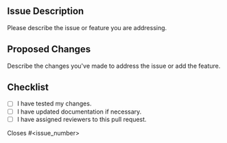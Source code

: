 ## Issue Description

Please describe the issue or feature you are addressing.

## Proposed Changes

Describe the changes you've made to address the issue or add the feature.

## Checklist

- [ ] I have tested my changes.
- [ ] I have updated documentation if necessary.
- [ ] I have assigned reviewers to this pull request.

Closes #<issue_number>
